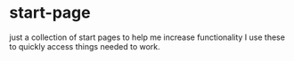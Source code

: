 # start-page
just a collection of start pages to help me increase functionality
I use these to quickly access things needed to work.

